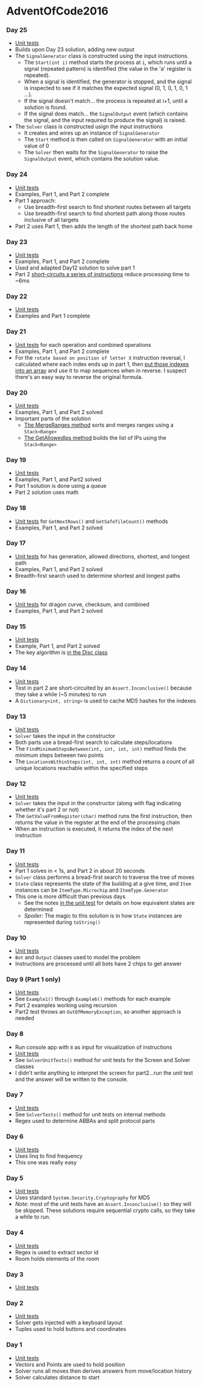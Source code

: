 # AdventOfCode2016

### Day 25
- [Unit tests](dotnet/day25/Day25Tests.cs)
- Builds upon Day 23 solution, adding new output
- The `SignalGenerator` class is constructed using the input instructions.
  - The `Start(int i)` method starts the process at `i`, which runs until a signal (repeated pattern) is identified (the value in the 'a' register is repeated).
  - When a signal is identified, the generator is stopped, and the signal is inspected to see if it matches the expected signal (0, 1, 0, 1, 0, 1 ...).
  - If the signal doesn't match... the process is repeated at i+1, until a solution is found.
  - If the signal does match... the `SignalOutput` event (which contains the signal, and the input required to produce the signal) is raised.
- The `Solver` class is constructed usign the input instructions
  - It creates and wires up an instance of `SignalGenerator`
  - The `Start` method is then called on `SignalGenerator` with an initial value of 0
  - The `Solver` then waits for the `SignalGenerator` to raise the `SignalOutput` event, which contains the solution value.

### Day 24
- [Unit tests](dotnet/day24/Day24Tests.cs)
- Examples, Part 1, and Part 2 complete
- Part 1 approach:
  - Use breadth-first search to find shortest routes between all targets
  - Use breadth-first search to find shortest path along those routes inclusive of all targets
- Part 2 uses Part 1, then adds the length of the shortest path back home

### Day 23
- [Unit tests](dotnet/day22/Day22Tests.cs)
- Examples, Part 1, and Part 2 complete
- Used and adapted Day12 solution to solve part 1
- Part 2 [short-circuits a series of instructions](dotnet/day23/Solver.cs#L62) reduce processing time to ~6ms

### Day 22
- [Unit tests](dotnet/day22/Day22Tests.cs)
- Examples and Part 1 complete

### Day 21
- [Unit tests](dotnet/day21/Day21Tests.cs) for each operation and combined operations
- Examples, Part 1, and Part 2 complete
- For the `rotate based on position of letter X` instruction reversal, I calculated where each index ends up in part 1, then [put those indexes into an array](dotnet/day21/Solver.cs#L73) and use it to map sequences when in reverse. I suspect there's an easy way to reverse the original formula.

### Day 20
- [Unit tests](dotnet/day20/Day20Tests.cs)
- Examples, Part 1, and Part 2 solved
- Important parts of the solution
  - [The MergeRanges method](dotnet/day20/Solver.cs#L88) sorts and merges ranges using a `Stack<Range>`
  - [The GetAllowedIps method](dotnet/day20/Solver.cs#L57) builds the list of IPs using the `Stack<Range>`

### Day 19
- [Unit tests](dotnet/day19/Day19Tests.cs)
- Examples, Part 1, and Part2 solved
- Part 1 solution is done using a queue
- Part 2 solution uses math

### Day 18
- [Unit tests](dotnet/day18/Day18Tests.cs) for `GetNextRows()` and `GetSafeTileCount()` methods
- Examples, Part 1, and Part 2 solved

### Day 17
- [Unit tests](dotnet/day17/Day17Tests.cs) for has generation, allowed directions, shortest, and longest path
- Examples, Part 1, and Part 2 solved
- Breadth-first search used to determine shortest and longest paths

### Day 16
- [Unit tests](dotnet/day16/Day16Tests.cs) for dragon curve, checksum, and combined
- Examples, Part 1, and Part 2 solved

### Day 15
- [Unit tests](dotnet/day15/Day15Tests.cs)
- Example, Part 1, and Part 2 solved
- The key algorithm is [in the Disc class](dotnet/day15/Solver.cs#L25)

### Day 14
- [Unit tests](dotnet/day14/Day14Tests.cs)
- Test in part 2 are short-circuited by an `Assert.Inconclusive()` because they take a while (~5 minutes) to run
- A `Dictionary<int, string>` is used to cache MD5 hashes for the indexes

### Day 13
- [Unit tests](dotnet/day13/Day13Tests.cs)
- `Solver` takes the input in the constructor
- Both parts use a bread-first search to calculate steps/locations
- The `FindMinimumStepsBetween(int, int, int, int)` method finds the minimum steps between two points
- The `LocationsWithinSteps(int, int, int)` method returns a count of all unique locations reachable within the specified steps


### Day 12
- [Unit tests](dotnet/day12/Day12Tests.cs)
- `Solver` takes the input in the constructor (along with flag indicating whether it's part 2 or not)
- The `GetValueFromRegister(char)` method runs the first instruction, then returns the value in the register at the end of the processing chain
- When an instruction is executed, it returns the index of the next instruction

### Day 11
- [Unit tests](dotnet/day11/Day11Tests.cs) 
- Part 1 solves in < 1s, and Part 2 in about 20 seconds
- `Solver` class performs a bread-first search to traverse the tree of moves
- `State` class represents the state of the building at a give time, and `Item` instances can be `ItemType.Microchip` and `ItemType.Generator`
- This one is more difficult than previous days
  * See the notes [in the unit test](dotnet/day11/Day11Tests.cs#L13) for details on how equivalent states are determined 
  * *Spoiler:* The magic to this solution is in how `State` instances are represented during `toString()`

### Day 10
- [Unit tests](dotnet/day10/Day10Tests.cs)
- `Bot` and `Output` classes used to model the problem
- Instructions are processed until all bots have 2 chips to get answer

### Day 9 (Part 1 only)
- [Unit tests](dotnet/day9/Day9Tests.cs)
- See `Example1()` through `Example6()` methods for each example
- Part 2 examples working using recursion
- Part2 test throws an `OutOfMemoryException`, so another approach is needed

### Day 8
- Run console app with `8` as input for visualization of instructions
- [Unit tests](dotnet/day8/Day8Tests.cs)
- See `SolverUnitTests()` method for unit tests for the Screen and Solver classes
- I didn't write anything to interpret the screen for part2...run the unit test and the answer will be written to the console.

### Day 7
- [Unit tests](dotnet/day7/Day7Tests.cs)
- See `SolverTests()` method for unit tests on internal methods
- Regex used to determine ABBAs and split protocol parts

### Day 6
- [Unit tests](dotnet/day6/Day6Tests.cs)
- Uses linq to find frequency
- This one was really easy

### Day 5
- [Unit tests](dotnet/day5/Day5Tests.cs)
- Uses standard `System.Security.Cryptography` for MD5
- *Note*: most of the unit tests have an `Assert.Inconclusive()` so they will be skipped.  These solutions require sequential crypto calls, so they take a while to run.

### Day 4
- [Unit tests](dotnet/day4/Day4Tests.cs)
- Regex is used to extract sector id
- Room holds elements of the room

### Day 3
- [Unit tests](dotnet/day3/Day3Tests.cs)

### Day 2
- [Unit tests](dotnet/day2/Day2Tests.cs)
- Solver gets injected with a keyboard layout
- Tuples used to hold buttons and coordinates

### Day 1
- [Unit tests](dotnet/day1/Day1Tests.cs)
- Vectors and Points are used to hold position
- Solver runs all moves then derives answers from move/location history
- Solver calculates distance to start
